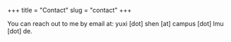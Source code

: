 +++
title = "Contact"
slug = "contact"
+++

You can reach out to me by email at: yuxi [dot] shen [at] campus [dot] lmu [dot] de.
